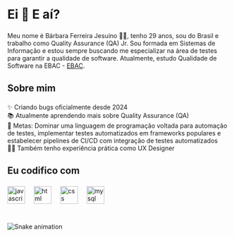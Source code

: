 <h1 align="left">Ei 👋 E aí?</h1>

###

<p align="left">Meu nome é Bárbara Ferreira Jesuíno 🏳️‍🌈, tenho 29 anos, sou do Brasil e trabalho como Quality Assurance (QA) Jr. Sou formada em Sistemas de Informação e estou sempre buscando me especializar na área de testes para garantir a qualidade de software. Atualmente, estudo Qualidade de Software na EBAC - <a href="https://ebaconline.com.br/about-us" target="_blank">EBAC</a>.</p>

###

<h2 align="left">Sobre mim</h2>

###

<p align="left">✨ Criando bugs oficialmente desde 2024<br>📚 Atualmente aprendendo mais sobre Quality Assurance (QA)<br>🎯 Metas: Dominar uma linguagem de programação voltada para automação de testes, implementar testes automatizados em frameworks populares e estabelecer pipelines de CI/CD com integração de testes automatizados<br>👩‍💻 Também tenho experiência prática como UX Designer</p>

###

<h2 align="left">Eu codifico com</h2>

###

<div align="left">
  <img src="https://cdn.jsdelivr.net/gh/devicons/devicon/icons/javascript/javascript-original.svg" height="40" alt="javascript logo"  />
  <img width="12" />
  <img src="https://cdn.jsdelivr.net/gh/devicons/devicon/icons/html5/html5-original.svg" height="40" alt="html logo"  />
  <img width="12" />
  <img src="https://cdn.jsdelivr.net/gh/devicons/devicon/icons/css3/css3-original.svg" height="40" alt="css logo"  />
  <img width="12" />
  <img src="https://cdn.jsdelivr.net/gh/devicons/devicon/icons/mysql/mysql-original.svg" height="40" alt="mysql logo"  />
</div>

###

<br clear="both">

<img src="https://github.com/BarbaraFe/BarbaraFe/blob/main/snake.yml" alt="Snake animation" />

###

